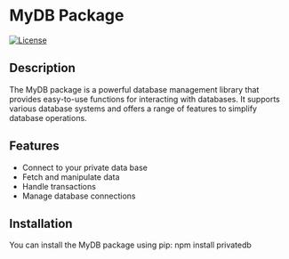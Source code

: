 # MyDB Package

[![License](https://img.shields.io/badge/license-MIT-blue.svg)](https://opensource.org/licenses/MIT)

## Description

The MyDB package is a powerful database management library that provides easy-to-use functions for interacting with databases. It supports various database systems and offers a range of features to simplify database operations.

## Features

- Connect to your private data base
- Fetch and manipulate data
- Handle transactions
- Manage database connections

## Installation

You can install the MyDB package using pip:
npm install privatedb